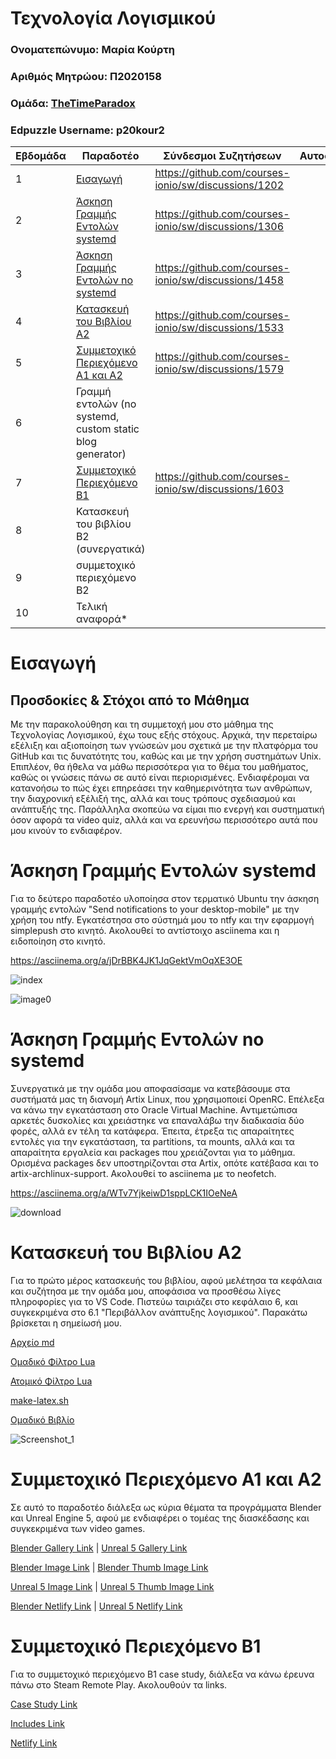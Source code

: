 # Τεχνολογία Λογισμικού

### Ονοματεπώνυμο: Μαρία Κούρτη
### Αριθμός Μητρώου: Π2020158
### Ομάδα: [TheTimeParadox](https://github.com/TheTimeParadox)
### Edpuzzle Username: p20kour2


| Εβδομάδα | Παραδοτέο | Σύνδεσμοι Συζητήσεων | Αυτοαξιολόγηση |
| --- | --- | --- | --- |
| 1 | [Εισαγωγή](#Εισαγωγή) | https://github.com/courses-ionio/sw/discussions/1202 | |
| 2 | [Άσκηση Γραμμής Εντολών systemd](#Άσκηση-Γραμμής-Εντολών-systemd) | https://github.com/courses-ionio/sw/discussions/1306 | |
| 3 | [Άσκηση Γραμμής Εντολών no systemd](#Άσκηση-Γραμμής-Εντολών-no-systemd) | https://github.com/courses-ionio/sw/discussions/1458 | |
| 4 | [Κατασκευή του Βιβλίου Α2](#Κατασκευή-του-Βιβλίου-Α2) | https://github.com/courses-ionio/sw/discussions/1533 | |
| 5 | [Συμμετοχικό Περιεχόμενο A1 και A2](#Συμμετοχικό-Περιεχόμενο-A1-και-A2) | https://github.com/courses-ionio/sw/discussions/1579 | |
| 6 | Γραμμή εντολών (no systemd, custom static blog generator) | | |
| 7 | [Συμμετοχικό Περιεχόμενο B1](#Συμμετοχικό-Περιεχόμενο-B1) | https://github.com/courses-ionio/sw/discussions/1603 | |
| 8 | Κατασκευή του βιβλίου Β2 (συνεργατικά) | | |
| 9 | συμμετοχικό περιεχόμενο B2 | | |
| 10 | Τελική αναφορά* | | |


# Εισαγωγή

## Προσδοκίες & Στόχοι από το Μάθημα

Με την παρακολούθηση και τη συμμετοχή μου στο μάθημα της Τεχνολογίας Λογισμικού, έχω τους εξής στόχους.
Αρχικά, την περεταίρω εξέλιξη και αξιοποίηση των γνώσεών μου σχετικά με την πλατφόρμα του GitHub και τις δυνατότητς του, καθώς και με την χρήση συστημάτων Unix. Επιπλέον, θα ήθελα να μάθω περισσότερα για το θέμα του μαθήματος, καθώς οι γνώσεις πάνω σε αυτό είναι περιορισμένες.
Ενδιαφέρομαι να κατανοήσω το πώς έχει επηρεάσει την καθημερινότητα των ανθρώπων, την διαχρονική εξέλιξή της, αλλά και τους τρόπους σχεδιασμού και ανάπτυξής της.
Παράλληλα σκοπεύω να είμαι πιο ενεργή και συστηματική όσον αφορά τα video quiz, αλλά και να ερευνήσω περισσότερο αυτά που μου κινούν το ενδιαφέρον.


# Άσκηση Γραμμής Εντολών systemd

Για το δεύτερο παραδοτέο υλοποίησα στον τερματικό Ubuntu την άσκηση γραμμής εντολών "Send notifications to your desktop-mobile" με την χρήση του ntfy.
Εγκατέστησα στο σύστημά μου το ntfy και την εφαρμογή simplepush στο κινητό.
Ακολουθεί το αντίστοιχο asciinema και η ειδοποίηση στο κινητό.

https://asciinema.org/a/jDrBBK4JK1JqGektVmOqXE3OE

![index](https://user-images.githubusercontent.com/92392853/221698430-e4d33569-1dff-4e51-bba9-9489872a7f50.gif)


![image0](https://user-images.githubusercontent.com/92392853/221699020-0f8a8750-d087-45b0-83b7-9c6a91e4798a.png)


# Άσκηση Γραμμής Εντολών no systemd

Συνεργατικά με την ομάδα μου αποφασίσαμε να κατεβάσουμε στα συστήματά μας τη διανομή Artix Linux, που χρησιμοποιεί OpenRC. Επέλεξα να κάνω την εγκατάσταση στο Oracle Virtual Machine. Αντιμετώπισα αρκετές δυσκολίες και χρειάστηκε να επαναλάβω την διαδικασία δύο φορές, αλλά εν τέλη τα κατάφερα. Έπειτα, έτρεξα τις απαραίτητες εντολές για την εγκατάσταση, τα partitions, τα mounts, αλλά και τα απαραίτητα εργαλεία και packages που χρειάζονται για το μάθημα. Ορισμένα packages δεν υποστηρίζονται στα Artix, οπότε κατέβασα και το artix-archlinux-support. Ακολουθεί το asciinema με το neofetch.

https://asciinema.org/a/WTv7YjkeiwD1sppLCK1IOeNeA

![download](https://user-images.githubusercontent.com/92392853/226462212-dbc9b12a-72cc-44fa-bf85-950f1d61c76c.gif)


# Κατασκευή του Βιβλίου Α2

Για το πρώτο μέρος κατασκευής του βιβλίου, αφού μελέτησα τα κεφάλαια και συζήτησα με την ομάδα μου, αποφάσισα να προσθέσω λίγες πληροφορίες για το VS Code. Πιστεύω ταιριάζει στο κεφάλαιο 6, και συγκεκριμένα στο 6.1 "Περιβάλλον ανάπτυξης λογισμικού". Παρακάτω βρίσκεται η σημείωσή μου.

[Αρχείο md](https://github.com/mariakourti/TheParadoxNotes/blob/main/vscode.md)

[Ομαδικό Φίλτρο Lua](https://github.com/TheTimeParadox/kallipos/blob/master/additionfilter.lua)

[Ατομικό Φίλτρο Lua](https://github.com/TheTimeParadox/kallipos/blob/main/filtro.lua)

[make-latex.sh](https://github.com/TheTimeParadox/kallipos/blob/master/make-latex.sh)

[Ομαδικό Βιβλίο](https://github.com/TheTimeParadox/kallipos/blob/main/book.pdf)

![Screenshot_1](https://user-images.githubusercontent.com/92392853/233607722-cafa376d-d1f0-4b99-b28f-3fd9d90a1bea.png)


# Συμμετοχικό Περιεχόμενο A1 και A2

Σε αυτό το παραδοτέο διάλεξα ως κύρια θέματα τα προγράμματα Blender και Unreal Engine 5, αφού με ενδιαφέρει ο τομέας της διασκέδασης και συγκεκριμένα των video games.

[Blender Gallery Link](https://github.com/mariakourti/_gallery/blob/master/blender.md) | [Unreal 5 Gallery Link](https://github.com/mariakourti/_gallery/blob/master/unreal-5.md)

[Blender Image Link](https://github.com/mariakourti/images/blob/master/blender.png) | [Blender Thumb Image Link](https://github.com/mariakourti/images/blob/master/blender-thumb.png)

[Unreal 5 Image Link](https://github.com/mariakourti/images/blob/master/blender-thumb.png) | [Unreal 5 Thumb Image Link](https://github.com/mariakourti/images/blob/master/unreal-5-thumb.jpg)

[Blender Netlify Link](https://p2020158.netlify.app/gallery/blender) | [Unreal 5 Netlify Link](https://p2020158.netlify.app/gallery/unreal-5)


# Συμμετοχικό Περιεχόμενο B1

Για το συμμετοχικό περιεχόμενο Β1 case study, διάλεξα να κάνω έρευνα πάνω στο Steam Remote Play. Ακολουθούν τα links.

[Case Study Link](https://github.com/mariakourti/site/blob/master/_case-study/steam-remote-play.md)

[Includes Link](https://github.com/mariakourti/site/blob/master/_includes/cs-steam-remote-play.md)

[Netlify Link](https://p2020158.netlify.app/case-study/steam-remote-play/)
